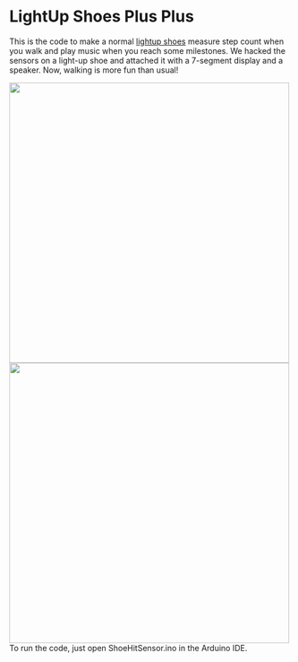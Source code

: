 # LightUp Shoes Plus Plus

This is the code to make a normal [lightup shoes](http://www.amazon.com/gp/product/B00M0CIM0Q/ref=oh_aui_detailpage_o09_s00?ie=UTF8&psc=1) measure step count when you walk and play music when you reach some milestones. We hacked the sensors on a light-up shoe and attached it with a 7-segment display and a speaker. Now, walking is more fun than usual!

<img style="float: left; width: 500px;" src="">

<img style="float: left; width: 500px;" src="">

To run the code, just open ShoeHitSensor.ino in the Arduino IDE. 




